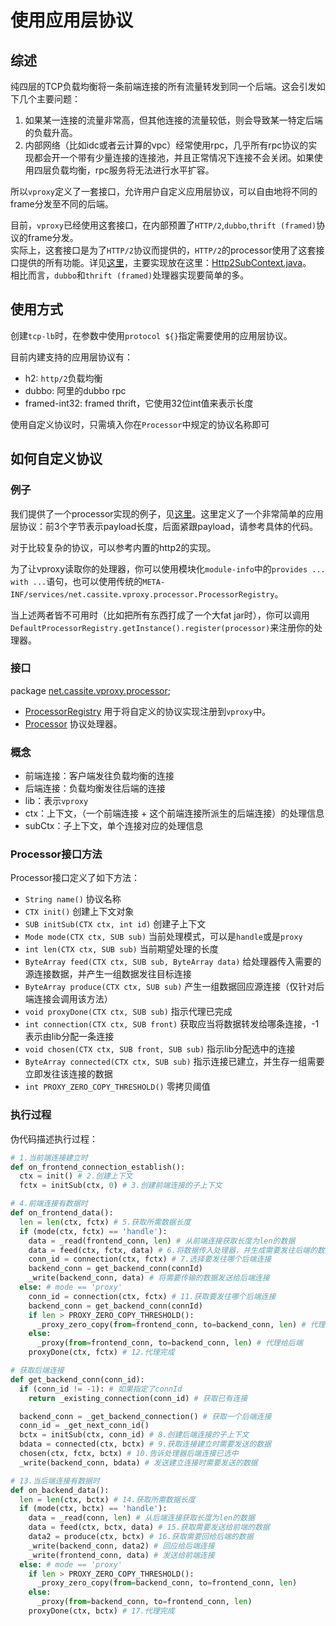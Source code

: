 # 使用应用层协议

## 综述

纯四层的TCP负载均衡将一条前端连接的所有流量转发到同一个后端。这会引发如下几个主要问题：

1. 如果某一连接的流量非常高，但其他连接的流量较低，则会导致某一特定后端的负载升高。
2. 内部网络（比如idc或者云计算的vpc）经常使用rpc，几乎所有rpc协议的实现都会开一个带有少量连接的连接池，并且正常情况下连接不会关闭。如果使用四层负载均衡，rpc服务将无法进行水平扩容。

所以`vproxy`定义了一套接口，允许用户自定义应用层协议，可以自由地将不同的frame分发至不同的后端。

目前，`vproxy`已经使用这套接口，在内部预置了`HTTP/2`,`dubbo`,`thrift (framed)`协议的frame分发。  
实际上，这套接口是为了`HTTP/2`协议而提供的，`HTTP/2`的processor使用了这套接口提供的所有功能。详见[这里](https://github.com/wkgcass/vproxy/tree/master/src/main/java/net/cassite/vproxy/processor/http2)，主要实现放在这里：[Http2SubContext.java](https://github.com/wkgcass/vproxy/blob/master/src/main/java/net/cassite/vproxy/processor/http2/Http2SubContext.java)。  
相比而言，`dubbo`和`thrift (framed)`处理器实现要简单的多。

## 使用方式

创建`tcp-lb`时，在参数中使用`protocol ${}`指定需要使用的应用层协议。

目前内建支持的应用层协议有：

* h2: `http/2`负载均衡
* dubbo: 阿里的dubbo rpc
* framed-int32: framed thrift，它使用32位int值来表示长度

使用自定义协议时，只需填入你在`Processor`中规定的协议名称即可

## 如何自定义协议

### 例子

我们提供了一个processor实现的例子，见[这里](https://github.com/wkgcass/vproxy-customized-application-layer-protocols-example)。这里定义了一个非常简单的应用层协议：前3个字节表示payload长度，后面紧跟payload，请参考具体的代码。

对于比较复杂的协议，可以参考内置的http2的实现。

为了让vproxy读取你的处理器，你可以使用模块化`module-info`中的`provides ... with ...`语句，也可以使用传统的`META-INF/services/net.cassite.vproxy.processor.ProcessorRegistry`。

当上述两者皆不可用时（比如把所有东西打成了一个大fat jar时），你可以调用`DefaultProcessorRegistry.getInstance().register(processor)`来注册你的处理器。

### 接口

package [net.cassite.vproxy.processor](https://github.com/wkgcass/vproxy/tree/master/src/main/java/net/cassite/vproxy/processor);

* [ProcessorRegistry](https://github.com/wkgcass/vproxy/blob/master/src/main/java/net/cassite/vproxy/processor/ProcessorRegistry.java) 用于将自定义的协议实现注册到`vproxy`中。
* [Processor](https://github.com/wkgcass/vproxy/blob/master/src/main/java/net/cassite/vproxy/processor/Processor.java) 协议处理器。

### 概念

* 前端连接：客户端发往负载均衡的连接
* 后端连接：负载均衡发往后端的连接
* lib：表示`vproxy`
* ctx：上下文，（一个前端连接 + 这个前端连接所派生的后端连接）的处理信息
* subCtx：子上下文，单个连接对应的处理信息

### Processor接口方法

Processor接口定义了如下方法：

* `String name()` 协议名称
* `CTX init()` 创建上下文对象
* `SUB initSub(CTX ctx, int id)` 创建子上下文
* `Mode mode(CTX ctx, SUB sub)` 当前处理模式，可以是`handle`或是`proxy`
* `int len(CTX ctx, SUB sub)` 当前期望处理的长度
* `ByteArray feed(CTX ctx, SUB sub, ByteArray data)` 给处理器传入需要的源连接数据，并产生一组数据发往目标连接
* `ByteArray produce(CTX ctx, SUB sub)` 产生一组数据回应源连接（仅针对后端连接会调用该方法）
* `void proxyDone(CTX ctx, SUB sub)` 指示代理已完成
* `int connection(CTX ctx, SUB front)` 获取应当将数据转发给哪条连接，-1表示由lib分配一条连接
* `void chosen(CTX ctx, SUB front, SUB sub)` 指示lib分配选中的连接
* `ByteArray connected(CTX ctx, SUB sub)` 指示连接已建立，并生存一组需要立即发往该连接的数据
* `int PROXY_ZERO_COPY_THRESHOLD()` 零拷贝阈值

### 执行过程

伪代码描述执行过程：

```python
# 1.当前端连接建立时
def on_frontend_connection_establish():
  ctx = init() # 2.创建上下文
  fctx = initSub(ctx, 0) # 3.创建前端连接的子上下文

# 4.前端连接有数据时
def on_frontend_data():
  len = len(ctx, fctx) # 5.获取所需数据长度
  if (mode(ctx, fctx) == 'handle'):
    data = _read(frontend_conn, len) # 从前端连接获取长度为len的数据
    data = feed(ctx, fctx, data) # 6.将数据传入处理器，并生成需要发往后端的数据
    conn_id = connection(ctx, fctx) # 7.选择要发往哪个后端连接
    backend_conn = get_backend_conn(connId)
    _write(backend_conn, data) # 将需要传输的数据发送给后端连接
  else: # mode == 'proxy'
    conn_id = connection(ctx, fctx) # 11.获取要发往哪个后端连接
    backend_conn = get_backend_conn(connId)
    if len > PROXY_ZERO_COPY_THRESHOLD():
      _proxy_zero_copy(from=frontend_conn, to=backend_conn, len) # 代理给后端
    else:
      _proxy(from=frontend_conn, to=backend_conn, len) # 代理给后端
    proxyDone(ctx, fctx) # 12.代理完成

# 获取后端连接
def get_backend_conn(conn_id):
  if (conn_id != -1): # 如果指定了connId
    return _existing_connection(conn_id) # 获取已有连接

  backend_conn = _get_backend_connection() # 获取一个后端连接
  conn_id = _get_next_conn_id()
  bctx = initSub(ctx, conn_id) # 8.创建后端连接的子上下文
  bdata = connected(ctx, bctx) # 9.获取连接建立时需要发送的数据
  chosen(ctx, fctx, bctx) # 10.告诉处理器后端连接已选中
  _write(backend_conn, bdata) # 发送建立连接时需要发送的数据

# 13.当后端连接有数据时
def on_backend_data():
  len = len(ctx, bctx) # 14.获取所需数据长度
  if (mode(ctx, bctx) == 'handle'):
    data = _read(conn, len) # 从后端连接获取长度为len的数据
    data = feed(ctx, bctx, data) # 15.获取需要发送给前端的数据
    data2 = produce(ctx, bctx) # 16.获取需要回给后端的数据
    _write(backend_conn, data2) # 回应给后端连接
    _write(frontend_conn, data) # 发送给前端连接
  else: # mode == 'proxy'
    if len > PROXY_ZERO_COPY_THRESHOLD():
      _proxy_zero_copy(from=backend_conn, to=frontend_conn, len)
    else:
      _proxy(from=backend_conn, to=frontend_conn, len)
    proxyDone(ctx, bctx) # 17.代理完成
```

